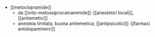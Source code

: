 - [[metoclopramide]]
	- da [[orto-metossiprocainammide]]: [[anestetici locali]], [[antiemetici]]
	- anesteia limitata, buona antiemetica, [[antipsicotici]]: [[farmaci antidopaminerci]]